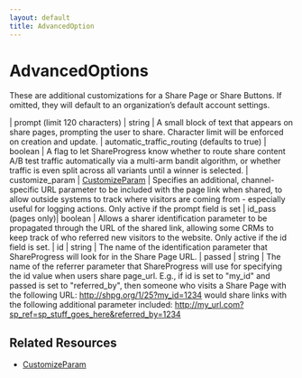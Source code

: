 ```yaml
---
layout: default
title: AdvancedOption
---
```


# AdvancedOptions

These are additional customizations for a Share Page or Share Buttons. If omitted, they will default to an organization’s default account settings.

| prompt (limit 120 characters) | string | A small block of text that appears on share pages, prompting the user to share. Character limit will be enforced on creation and update.
| automatic_traffic_routing (defaults to true) | boolean | A flag to let ShareProgress know whether to route share content A/B test traffic automatically via a multi-arm bandit algorithm, or whether traffic is even split across all variants until a winner is selected.
| customize_param | [CustomizeParam](customize-param.html) |  Specifies an additional, channel-specific URL parameter to be included with the page link when shared, to allow outside systems to track where visitors are coming from - especially useful for logging actions. Only active if the prompt field is set
| id_pass (pages only)| boolean  | Allows a sharer identification parameter to be propagated through the URL of the shared link, allowing some CRMs to keep track of who referred new visitors to the website. Only active if the id field is set.
| id | string | The name of the identification parameter that ShareProgress will look for in the Share Page URL.
| passed | string | The name of the referrer parameter that ShareProgress will use for specifying the id value when users share page_url. E.g., if id is set to "my_id" and passed is set to "referred_by", then someone who visits a Share Page with the following URL: http://shpg.org/1/25?my_id=1234 would share links with the following additional parameter included: http://my_url.com?sp_ref=sp_stuff_goes_here&referred_by=1234

## Related Resources

* [CustomizeParam](customize-param.html)

